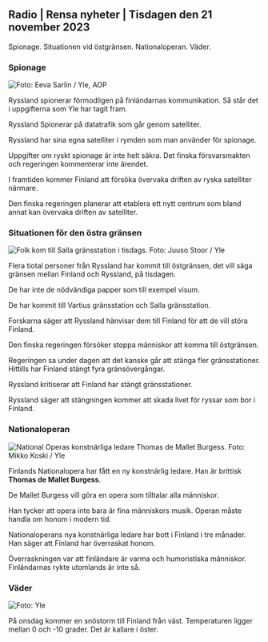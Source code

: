 ## Radio \| Rensa nyheter \| Tisdagen den 21 november 2023

Spionage. Situationen vid östgränsen. Nationaloperan. Väder.

### Spionage

![ Foto: Eeva Sarlin / Yle, AOP](https://images.cdn.yle.fi/image/upload/c_crop,h_562,w_1000,x_0,y_32/ar_1.77777777777777777,c_fill,g_faces,h_600,w_67dpr_1.0/q_auto:eco/f_auto/fl_lossy/v1700569701/39-1204215655ca2203557b)

Ryssland spionerar förmodligen på finländarnas kommunikation. Så står det i uppgifterna som Yle har tagit fram.

Ryssland Spionerar på datatrafik som går genom satelliter.

Ryssland har sina egna satelliter i rymden som man använder för spionage.

Uppgifter om ryskt spionage är inte helt säkra. Det finska försvarsmakten och regeringen kommenterar inte ärendet.

I framtiden kommer Finland att försöka övervaka driften av ryska satelliter närmare.

Den finska regeringen planerar att etablera ett nytt centrum som bland annat kan övervaka driften av satelliter.

### Situationen för den östra gränsen

![Folk kom till Salla gränsstation i tisdags. Foto: Juuso Stoor / Yle](https://images.cdn.yle.fi/image/upload/c_crop,h_2515,w_4470,x_0,y_0/ar_1.7777777777777777,c_fill,g_faces,h_670,/0_pr,h_670,/0_prq_auto:eco/f_auto/fl_lossy/v1700575368/39-1203513655b5b4d432e9)

Flera tiotal personer från Ryssland har kommit till östgränsen, det vill säga gränsen mellan Finland och Ryssland, på tisdagen.

De har inte de nödvändiga papper som till exempel visum.

De har kommit till Vartius gränsstation och Salla gränsstation.

Forskarna säger att Ryssland hänvisar dem till Finland för att de vill störa Finland.

Den finska regeringen försöker stoppa människor att komma till östgränsen.

Regeringen sa under dagen att det kanske går att stänga fler gränsstationer. Hittills har Finland stängt fyra gränsövergångar.

Ryssland kritiserar att Finland har stängt gränsstationer.

Ryssland säger att stängningen kommer att skada livet för ryssar som bor i Finland.

### Nationaloperan

![National Operas konstnärliga ledare Thomas de Mallet Burgess. Foto: Mikko Koski / Yle](https://images.cdn.yle.fi/image/upload/c_crop,h_3078,w_5472,x_0,y_570/ar_1.7777777777777777,c_fill,g_faces,h_6275,0dpr.q_auto:eco/f_auto/fl_lossy/v1699350873/39-1196938654a091844d91)

Finlands Nationalopera har fått en ny konstnärlig ledare. Han är brittisk **Thomas de Mallet Burgess**.

De Mallet Burgess vill göra en opera som tilltalar alla människor.

Han tycker att opera inte bara är fina människors musik. Operan måste handla om honom i modern tid.

Nationaloperans nya konstnärliga ledare har bott i Finland i tre månader. Han säger att Finland har överraskat honom.

Överraskningen var att finländare är varma och humoristiska människor. Finländarnas rykte utomlands är inte så.

### Väder

![ Foto: Yle](https://images.cdn.yle.fi/image/upload/c_crop,h_1080,w_1919,x_0,y_0/ar_1.7777777777777777,c_fill,g_faces,h_675,w_pr_1200.0/pr_auto.:eco/f_auto/fl_lossy/v1700579363/39-1204521655cc80468754)

På onsdag kommer en snöstorm till Finland från väst. Temperaturen ligger mellan 0 och -10 grader. Det är kallare i öster.